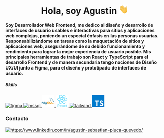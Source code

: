 <style>
  body {
    text-decoration: none;
  }
</style>
<h1 align="center">Hola, soy Agustin <img src="https://github.com/AgusGX2003/AgusGX2003/blob/main/wave.gif" style="width: 30px; height: 30px;"></h1>
<h4>Soy Desarrollador Web Frontend, me dedico al diseño y desarrollo de interfaces de usuario usables e interactivas para sitios y aplicaciones web complejas, poniendo un especial énfasis en las personas usuarias. Responsabilizándome en tareas como la maquetación de sitios y aplicaciones web, asegurándome de su debido funcionamiento y rendimiento para lograr la mejor experiencia de usuario posible. Mis principales herramientas de trabajo son React y TypeScript para el desarrollo Frontend y de manera secundaria tengo nociones de Diseño UX/UI junto a Figma, para el diseño y prototipado de interfaces de usuario.</h3>

<h5 align="left">Skills</h3>
<p align="left"> <a href="https://www.figma.com/" target="_blank" rel="noreferrer"> <img src="https://www.vectorlogo.zone/logos/figma/figma-icon.svg" alt="figma" width="40" height="40"/> </a> <a href="https://www.microsoft.com/en-us/sql-server" target="_blank" rel="noreferrer"> <img src="https://www.svgrepo.com/show/303229/microsoft-sql-server-logo.svg" alt="mssql" width="40" height="40"/> </a> <a href="https://www.mysql.com/" target="_blank" rel="noreferrer"> <img src="https://raw.githubusercontent.com/devicons/devicon/master/icons/mysql/mysql-original-wordmark.svg" alt="mysql" width="40" height="40"/> </a><a href="https://reactjs.org/" target="_blank" rel="noreferrer"> <img src="https://raw.githubusercontent.com/devicons/devicon/master/icons/react/react-original-wordmark.svg" alt="react" width="40" height="40"/> </a> <a href="https://tailwindcss.com/" target="_blank" rel="noreferrer"> <img src="https://www.vectorlogo.zone/logos/tailwindcss/tailwindcss-icon.svg" alt="tailwind" width="40" height="40"/> </a> <a href="https://www.typescriptlang.org/" target="_blank" rel="noreferrer"> <img src="https://raw.githubusercontent.com/devicons/devicon/master/icons/typescript/typescript-original.svg" alt="typescript" width="40" height="40"/> </a> </p>

<h3 align="left">Contacto</h3>
<p align="left">
<a href="https://www.linkedin.com/in/agustin-sebastian-piuca-quevedo/" target="blank"><img align="center" src="https://raw.githubusercontent.com/rahuldkjain/github-profile-readme-generator/master/src/images/icons/Social/linked-in-alt.svg" alt="https://www.linkedin.com/in/agustin-sebastian-piuca-quevedo/" height="30" width="40" /></a>
</p>


